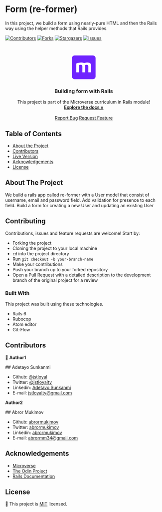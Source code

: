 # Form (re-former)

In this project, we build a form using nearly-pure HTML and then the Rails way using the helper methods that Rails provides.

<!--
*** Thanks for checking out this README Template. If you have a suggestion that would
*** make this better, please fork the repo and create a pull request or simply open
*** an issue with the tag "enhancement".
*** Thanks again! Now go create something AMAZING! :D
-->

<!-- PROJECT SHIELDS -->
<!--
*** I'm using markdown "reference style" links for readability.
*** Reference links are enclosed in brackets [ ] instead of parentheses ( ).
*** See the bottom of this document for the declaration of the reference variables
*** for contributors-url, forks-url, etc. This is an optional, concise syntax you may use.
*** https://www.markdownguide.org/basic-syntax/#reference-style-links
-->

[![Contributors][contributors-shield]][contributors-url]
[![Forks][forks-shield]][forks-url]
[![Stargazers][stars-shield]][stars-url]
[![Issues][issues-shield]][issues-url]

<!-- PROJECT LOGO -->
<br />
<p align="center">
  <a href="https://github.com/jstloyal/re-former">
    <img src="app/assets/images/microverse.png" alt="Microverse Logo" width="80" height="80">
  </a>

  <h3 align="center">Building form with Rails</h3>

  <p align="center">
    This project is part of the Microverse curriculum in Rails module!
    <br />
    <a href="https://github.com/jstloyal/re-former"><strong>Explore the docs »</strong></a>
    <br />
    <br />
    <a href="https://github.com/jstloyal/re-former/issues">Report Bug</a>
    <a href="https://github.com/jstloyal/re-former/issues">Request Feature</a>
  </p>
</p>

<!-- TABLE OF CONTENTS -->

## Table of Contents

- [About the Project](#about-the-project)
- [Contributors](#contributors)
- [Live Version](#live-version)
- [Acknowledgements](#acknowledgements)
- [License](#license)

<!-- ABOUT THE PROJECT -->

## About The Project

We build a rails app called re-former with a User model that consist of username, email and password field.
Add validation for presence to each field.
Build a form for creating a new User and updating an existing User

## Contributing

Contributions, issues and feature requests are welcome! Start by:

* Forking the project
* Cloning the project to your local machine
* `cd` into the project directory
* Run `git checkout -b your-branch-name`
* Make your contributions
* Push your branch up to your forked repository
* Open a Pull Request with a detailed description to the development branch of the original project for a review


### Built With

This project was built using these technologies.

- Rails 6
- Rubocop
- Atom editor
- Git-Flow



## Contributors

:bust_in_silhouette:
**Author1**

​## Adetayo Sunkanmi

- Github: [@jstloyal](https://github.com/jstloyal)
- Twitter: [@jstloyalty](https://twitter.com/jstloyalty)
- Linkedin: [Adetayo Sunkanmi](https://www.linkedin.com/in/jstloyalty)
- E-mail: jstloyalty@gmail.com

**Author2**

​## Abror Mukimov

- Github: [abrormukimov](https://github.com/abrormukimov)
- Twitter: [abrormukimov](https://www.twitter.com/abrormukimov)
- Linkedin: [abrormukimov](https://www.linkedin.com/in/abrormukimov)
- E-mail: abrormm34@gmail.com

<!-- ACKNOWLEDGEMENTS -->

## Acknowledgements

- [Microverse](https://www.microverse.org/)
- [The Odin Project](https://www.theodinproject.com/)
- [Rails Documentation](https://guides.rubyonrails.org/)

<!-- MARKDOWN LINKS & IMAGES -->
<!-- https://www.markdownguide.org/basic-syntax/#reference-style-links -->

[contributors-shield]: https://img.shields.io/github/contributors/jstloyal/re-former.svg?style=flat-square
[contributors-url]: https://github.com/jstloyal/re-former/graphs/contributors
[forks-shield]: https://img.shields.io/github/forks/jstloyal/re-former.svg?style=flat-square
[forks-url]: https://github.com/jstloyal/re-former/network/members
[stars-shield]: https://img.shields.io/github/stars/jstloyal/re-former.svg?style=flat-square
[stars-url]: https://github.com/jstloyal/re-former/stargazers
[issues-shield]: https://img.shields.io/github/issues/jstloyal/re-former.svg?style=flat-square
[issues-url]: https://github.com/jstloyal/re-former/issues

<!-- LICENSE -->

## License

📝
This project is [MIT](https://opensource.org/licenses/MIT) licensed.
